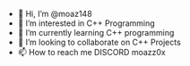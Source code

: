 - 👋 Hi, I’m @moaz148
- 👀 I’m interested in C++ Programming
- 🌱 I’m currently learning C++ programming
- 💞️ I’m looking to collaborate on C++ Projects
- 📫 How to reach me DISCORD moazz0x

<!---
moaz148/moaz148 is a ✨ special ✨ repository because its `README.md` (this file) appears on your GitHub profile.
You can click the Preview link to take a look at your changes.
--->
